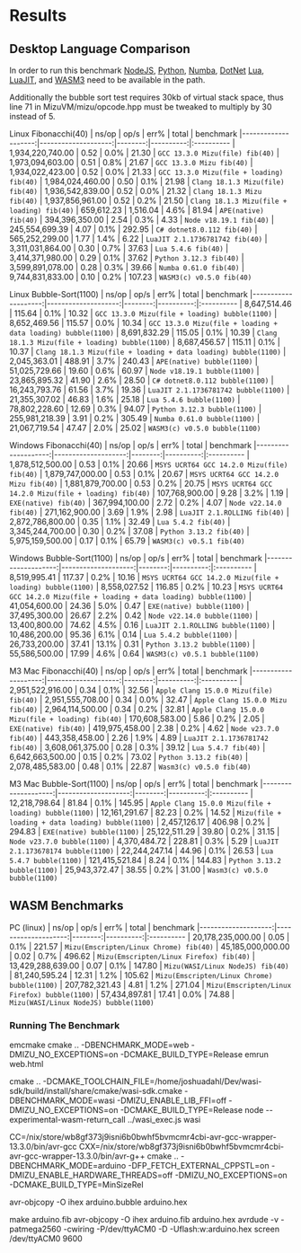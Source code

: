 # Results

## Desktop Language Comparison

In order to run this benchmark [NodeJS](https://nodejs.org), [Python](https://www.python.org/), [Numba](https://github.com/numba/numba), [DotNet](https://dotnet.microsoft.com/en-us/) [Lua](https://www.lua.org/), [LuaJIT](https://luajit.org/), and [WASM3](https://github.com/wasm3/wasm3) need to be available in the path.

Additionally the bubble sort test requires 30kb of virtual stack space, thus line 71 in MizuVM/mizu/opcode.hpp must be tweaked to multiply by 30 instead of 5.

Linux Fibonacchi(40)
|               ns/op |                op/s |    err% |     total | benchmark
|--------------------:|--------------------:|--------:|----------:|:----------
|    1,934,220,740.00 |                0.52 |    0.0% |     21.30 | `GCC 13.3.0 Mizu(file) fib(40)`
|    1,973,094,603.00 |                0.51 |    0.8% |     21.67 | `GCC 13.3.0 Mizu fib(40)`
|    1,934,022,423.00 |                0.52 |    0.0% |     21.33 | `GCC 13.3.0 Mizu(file + loading) fib(40)`
|    1,984,024,460.00 |                0.50 |    0.1% |     21.98 | `Clang 18.1.3 Mizu(file) fib(40)`
|    1,936,542,839.00 |                0.52 |    0.0% |     21.32 | `Clang 18.1.3 Mizu fib(40)`
|    1,937,856,961.00 |                0.52 |    0.2% |     21.50 | `Clang 18.1.3 Mizu(file + loading) fib(40)`
|          659,612.23 |            1,516.04 |    4.6% |     81.94 | `APE(native) fib(40)`
|      394,396,350.00 |                2.54 |    0.3% |      4.33 | `Node v18.19.1 fib(40)`
|      245,554,699.39 |                4.07 |    0.1% |    292.95 | `C# dotnet8.0.112 fib(40)`
|      565,252,299.00 |                1.77 |    1.4% |      6.22 | `LuaJIT 2.1.1736781742 fib(40)`
|    3,311,031,864.00 |                0.30 |    0.7% |     37.63 | `Lua 5.4.6 fib(40)`
|    3,414,371,980.00 |                0.29 |    0.1% |     37.62 | `Python 3.12.3 fib(40)`
|    3,599,891,078.00 |                0.28 |    0.3% |     39.66 | `Numba 0.61.0 fib(40)`
|    9,744,831,833.00 |                0.10 |    0.2% |    107.23 | `WASM3(c) v0.5.0 fib(40)`

Linux Bubble-Sort(1100)
|               ns/op |                op/s |    err% |     total | benchmark
|--------------------:|--------------------:|--------:|----------:|:----------
|        8,647,514.46 |              115.64 |    0.1% |     10.32 | `GCC 13.3.0 Mizu(file + loading) bubble(1100)`
|        8,652,469.56 |              115.57 |    0.0% |     10.34 | `GCC 13.3.0 Mizu(file + loading + data loading) bubble(1100)`
|        8,691,832.29 |              115.05 |    0.1% |     10.39 | `Clang 18.1.3 Mizu(file + loading) bubble(1100)`
|        8,687,456.57 |              115.11 |    0.1% |     10.37 | `Clang 18.1.3 Mizu(file + loading + data loading) bubble(1100)`
|        2,045,363.01 |              488.91 |    3.7% |    240.43 | `APE(native) bubble(1100)`
|       51,025,729.66 |               19.60 |    0.6% |     60.97 | `Node v18.19.1 bubble(1100)`
|       23,865,895.32 |               41.90 |    2.6% |     28.50 | `C# dotnet8.0.112 bubble(1100)`
|       16,243,793.76 |               61.56 |    3.7% |     19.36 | `LuaJIT 2.1.1736781742 bubble(1100)`
|       21,355,307.02 |               46.83 |    1.6% |     25.18 | `Lua 5.4.6 bubble(1100)`
|       78,802,228.60 |               12.69 |    0.3% |     94.07 | `Python 3.12.3 bubble(1100)`
|      255,981,218.39 |                3.91 |    0.2% |    305.49 | `Numba 0.61.0 bubble(1100)`
|       21,067,719.54 |               47.47 |    2.0% |     25.02 | `WASM3(c) v0.5.0 bubble(1100)`



Windows Fibonacchi(40)
|               ns/op |                op/s |    err% |     total | benchmark
|--------------------:|--------------------:|--------:|----------:|:----------
|    1,878,512,500.00 |                0.53 |    0.1% |     20.66 | `MSYS UCRT64 GCC 14.2.0 Mizu(file) fib(40)`
|    1,879,747,000.00 |                0.53 |    0.1% |     20.67 | `MSYS UCRT64 GCC 14.2.0 Mizu fib(40)`
|    1,881,879,700.00 |                0.53 |    0.2% |     20.75 | `MSYS UCRT64 GCC 14.2.0 Mizu(file + loading) fib(40)`
|      107,768,900.00 |                9.28 |    3.2% |      1.19 | `EXE(native) fib(40)`
|      367,994,100.00 |                2.72 |    0.2% |      4.07 | `Node v22.14.0 fib(40)`
|      271,162,900.00 |                3.69 |    1.9% |      2.98 | `LuaJIT 2.1.ROLLING fib(40)`
|    2,872,786,800.00 |                0.35 |    1.1% |     32.49 | `Lua 5.4.2 fib(40)`
|    3,345,244,700.00 |                0.30 |    0.2% |     37.08 | `Python 3.13.2 fib(40)`
|    5,975,159,500.00 |                0.17 |    0.1% |     65.79 | `WASM3(c) v0.5.1 fib(40)`

Windows Bubble-Sort(1100)
|               ns/op |                op/s |    err% |     total | benchmark
|--------------------:|--------------------:|--------:|----------:|:----------
|        8,519,995.41 |              117.37 |    0.2% |     10.16 | `MSYS UCRT64 GCC 14.2.0 Mizu(file + loading) bubble(1100)`
|        8,558,027.52 |              116.85 |    0.2% |     10.23 | `MSYS UCRT64 GCC 14.2.0 Mizu(file + loading + data loading) bubble(1100)`
|       41,054,600.00 |               24.36 |    5.0% |      0.47 | `EXE(native) bubble(1100)`
|       37,495,300.00 |               26.67 |    2.2% |      0.42 | `Node v22.14.0 bubble(1100)`
|       13,400,800.00 |               74.62 |    4.5% |      0.16 | `LuaJIT 2.1.ROLLING bubble(1100)`
|       10,486,200.00 |               95.36 |    6.1% |      0.14 | `Lua 5.4.2 bubble(1100)`
|       26,733,200.00 |               37.41 |   13.1% |      0.31 | `Python 3.13.2 bubble(1100)`
|       55,586,500.00 |               17.99 |    4.6% |      0.64 | `WASM3(c) v0.5.1 bubble(1100)`



M3 Mac Fibonacchi(40)
|               ns/op |                op/s |    err% |     total | benchmark
|--------------------:|--------------------:|--------:|----------:|:----------
|    2,951,522,916.00 |                0.34 |    0.1% |     32.56 | `Apple Clang 15.0.0 Mizu(file) fib(40)`
|    2,951,555,708.00 |                0.34 |    0.0% |     32.47 | `Apple Clang 15.0.0 Mizu fib(40)`
|    2,964,114,500.00 |                0.34 |    0.2% |     32.81 | `Apple Clang 15.0.0 Mizu(file + loading) fib(40)`
|      170,608,583.00 |                5.86 |    0.2% |      2.05 | `EXE(native) fib(40)`
|      419,975,458.00 |                2.38 |    0.2% |      4.62 | `Node v23.7.0 fib(40)`
|      443,358,458.00 |                2.26 |    1.9% |      4.89 | `LuaJIT 2.1.1736781742 fib(40)`
|    3,608,061,375.00 |                0.28 |    0.3% |     39.12 | `Lua 5.4.7 fib(40)`
|    6,642,663,500.00 |                0.15 |    0.2% |     73.02 | `Python 3.13.2 fib(40)`
|    2,078,485,583.00 |                0.48 |    0.1% |     22.87 | `Wasm3(c) v0.5.0 fib(40)`

M3 Mac Bubble-Sort(1100)
|               ns/op |                op/s |    err% |     total | benchmark
|--------------------:|--------------------:|--------:|----------:|:----------
|       12,218,798.64 |               81.84 |    0.1% |    145.95 | `Apple Clang 15.0.0 Mizu(file + loading) bubble(1100)`
|       12,161,291.67 |               82.23 |    0.2% |     14.52 | `Mizu(file + loading + data loading) bubble(1100)`
|        2,457,126.17 |              406.98 |    0.2% |    294.83 | `EXE(native) bubble(1100)`
|       25,122,511.29 |               39.80 |    0.2% |     31.15 | `Node v23.7.0 bubble(1100)`
|        4,370,484.72 |              228.81 |    0.3% |      5.29 | `LuaJIT 2.1.173678174 bubble(1100)`
|       22,244,247.14 |               44.96 |    0.1% |     26.53 | `Lua 5.4.7 bubble(1100)`
|      121,415,521.84 |                8.24 |    0.1% |    144.83 | `Python 3.13.2 bubble(1100)`
|       25,943,372.47 |               38.55 |    0.2% |     31.00 | `Wasm3(c) v0.5.0 bubble(1100)`


## WASM Benchmarks

PC (linux)
|               ns/op |                op/s |    err% |     total | benchmark
|--------------------:|--------------------:|--------:|----------:|:----------
|   20,178,235,000.00 |                0.05 |    0.1% |    221.57 | `Mizu(Emscripten/Linux Chrome) fib(40)`
|   45,185,000,000.00 |                0.02 |    0.7% |    496.62 | `Mizu(Emscripten/Linux Firefox) fib(40)`
|   13,429,288,639.00 |                0.07 |    0.1% |    147.80 | `Mizu(WASI/Linux NodeJS) fib(40)`
|       81,240,595.24 |               12.31 |    1.2% |    105.62 | `Mizu(Emscripten/Linux Chrome) bubble(1100)`
|      207,782,321.43 |                4.81 |    1.2% |    271.04 | `Mizu(Emscripten/Linux Firefox) bubble(1100)`
|       57,434,897.81 |               17.41 |    0.0% |     74.88 | `Mizu(WASI/Linux NodeJS) bubble(1100)`



### Running The Benchmark

emcmake cmake .. -DBENCHMARK_MODE=web -DMIZU_NO_EXCEPTIONS=on -DCMAKE_BUILD_TYPE=Release
emrun web.html

cmake .. -DCMAKE_TOOLCHAIN_FILE=/home/joshuadahl/Dev/wasi-sdk/build/install/share/cmake/wasi-sdk.cmake -DBENCHMARK_MODE=wasi -DMIZU_ENABLE_LIB_FFI=off -DMIZU_NO_EXCEPTIONS=on -DCMAKE_BUILD_TYPE=Release
node --experimental-wasm-return_call ../wasi_exec.js wasi


CC=/nix/store/wb8gf373j9isni6b0bwhf5bvmcmr4cbi-avr-gcc-wrapper-13.3.0/bin/avr-gcc CXX=/nix/store/wb8gf373j9isni6b0bwhf5bvmcmr4cbi-avr-gcc-wrapper-13.3.0/bin/avr-g++ cmake .. -DBENCHMARK_MODE=arduino -DFP_FETCH_EXTERNAL_CPPSTL=on -DMIZU_ENABLE_HARDWARE_THREADS=off -DMIZU_NO_EXCEPTIONS=on -DCMAKE_BUILD_TYPE=MinSizeRel

avr-objcopy -O ihex arduino.bubble arduino.hex 

make arduino.fib
avr-objcopy -O ihex arduino.fib arduino.hex 
avrdude -v -patmega2560 -cwiring -P/dev/ttyACM0 -D -Uflash:w:arduino.hex
screen /dev/ttyACM0 9600
